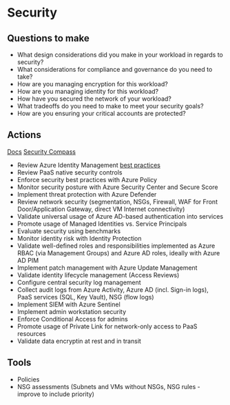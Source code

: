 # Security

## Questions to make

* What design considerations did you make in your workload in regards to security?
* What considerations for compliance and governance do you need to take?
* How are you managing encryption for this workload?
* How are you managing identity for this workload?
* How have you secured the network of your workload?
* What tradeoffs do you need to make to meet your security goals?
* How are you ensuring your critical accounts are protected?

## Actions

[Docs](https://docs.microsoft.com/en-us/azure/architecture/framework/security/overview)
[Security Compass](https://docs.microsoft.com/en-us/security/compass/compass)

* Review Azure Identity Management [best practices](https://docs.microsoft.com/en-us/azure/security/fundamentals/identity-management-best-practices)
* Review PaaS native security controls
* Enforce security best practices with Azure Policy
* Monitor security posture with Azure Security Center and Secure Score
* Implement threat protection with Azure Defender
* Review network security (segmentation, NSGs, Firewall, WAF for Front Door/Application Gateway, direct VM Internet connectivity)
* Validate universal usage of Azure AD-based authentication into services
* Promote usage of Managed Identities vs. Service Principals
* Evaluate security using benchmarks
* Monitor identity risk with Identity Protection
* Validate well-defined roles and responsibilities implemented as Azure RBAC (via Management Groups) and Azure AD roles, ideally with Azure AD PIM
* Implement patch management with Azure Update Management
* Validate identity lifecycle management (Access Reviews)
* Configure central security log management
* Collect audit logs from Azure Activity, Azure AD (incl. Sign-in logs), PaaS services (SQL, Key Vault), NSG (flow logs)
* Implement SIEM with Azure Sentinel
* Implement admin workstation security
* Enforce Conditional Access for admins
* Promote usage of Private Link for network-only access to PaaS resources
* Validate data encryptin at rest and in transit

## Tools

* Policies
* NSG assessments (Subnets and VMs without NSGs, NSG rules - improve to include priority)